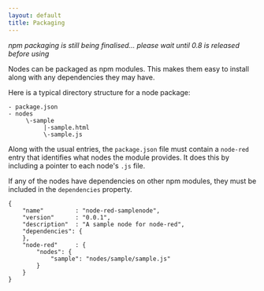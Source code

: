 ```yaml
---
layout: default
title: Packaging
---
```


*npm packaging is still being finalised... please wait until 0.8 is released before
using*

Nodes can be packaged as npm modules. This makes them easy to install along with
any dependencies they may have.

Here is a typical directory structure for a node package:

    - package.json
    - nodes
         \-sample
              |-sample.html
              \-sample.js

Along with the usual entries, the `package.json` file must contain a `node-red`
entry that identifies what nodes the module provides. It does this by including
a pointer to each node's `.js` file.

If any of the nodes have dependencies on other npm modules, they must be included
in the `dependencies` property.

    {
        "name"         : "node-red-samplenode",
        "version"      : "0.0.1",
        "description"  : "A sample node for node-red",
        "dependencies": {
        },
        "node-red"     : {
            "nodes": {
                "sample": "nodes/sample/sample.js"
            }
        }
    }


